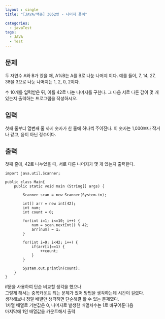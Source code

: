 ```yaml
---
layout : single
title: "[JAVA/백준] 3052번 - 나머지 풀이"

categories:
  - javaTest
tags:
  - JAVA
  - Test
---
```



## 문제

두 자연수 A와 B가 있을 때, A%B는 A를 B로 나눈 나머지 이다. 예를 들어, 7, 14, 27, 38을 3으로 나눈 나머지는 1, 2, 0, 2이다.

수 10개를 입력받은 뒤, 이를 42로 나눈 나머지를 구한다. 그 다음 서로 다른 값이 몇 개 있는지 출력하는 프로그램을 작성하시오.

## 입력

첫째 줄부터 열번째 줄 까지 숫자가 한 줄에 하나씩 주어진다. 이 숫자는 1,000보다 작거나 같고, 음이 아닌 정수이다.

## 출력

첫째 줄에, 42로 나누었을 때, 서로 다른 나머지가 몇 개 있는지 출력한다.

~~~
import java.util.Scanner;

public class Main{
	public static void main (String[] args) {
		
		Scanner scan = new Scanner(System.in);
		
		int[] arr = new int[42];
		int num;
		int count = 0;
		
		for(int i=1; i<=10; i++) {
			num = scan.nextInt() % 42;
			arr[num] = 1;
		}
		
		for(int i=0; i<42; i++) {
			if(arr[i]==1) {
				++count;
			}
		}
		
		System.out.println(count);
	}
}
~~~

if문을 사용하여 단순 비교할 생각을 했으나<br>그렇게 해서는 중복카운트 되는 문제가 있어 방법을 생각하는데 시간이 걸렸다.<br>
생각해보니 정말 배열만 생각하면 단순해결 할 수 있는 문제였다.<br>1차열 배열로 기본값은 0, 나머지로 발생한 배열차수는 1로 바꾸어둔다음<br>마지막에 1인 배열값을 카운트해서 출력 

